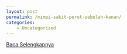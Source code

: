 ```yaml
---
layout: post
permalink: /mimpi-sakit-perut-sebelah-kanan/
categories:
    - Uncategorized
---
```


[Baca Selengkapnya](/04)